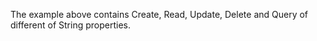 The example above contains Create, Read, Update, Delete and Query of different of String properties.
